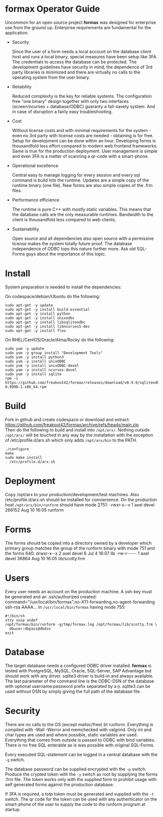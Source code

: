 **formax** Operator Guide
=========================

Uncommon for an open source project **formax** was designed
for enterprise use from the ground up. Enterprise
requirements are fundamental for the application:

 - Security

    Since the user of a form needs a local account on the
    database client host and runs a local binary, special
    measures have been setup like 3FA. The credentials to
    access the database can be protected. The development
    guidelines have security in mind, the dependence of 3rd
    party libraries is minimized and there are virtually no
    calls to the operating system from the user binary.

 - Reliability

    Reduced complexity is the key for reliable systems. The
    configuration free "one binary" design together with
    only two interfaces (screen/ncurses + database/ODBC)
    guaranty a fail-savety system. And in case of disruption
    a fairly easy troubleshooting.

 - Cost

    Without license costs and with minimal requirements for
    the system - even no 3rd party with license costs are
    needed - obtaining is for free. Setup for development
    can be done within an hour. Developing forms is
		thousandfold less effort compared to modern web frontend
    frameworks. Same is true for the production deployment.
    User management is simple and even 3FA is a matter of
    scanning a qr-code with a smart-phone.

 - Operational excellence

    Central easy to manage logging for every session and
    every sql command is build into the runtime. Updates are
    a simple copy of the runtime binary (one file). New
    forms are also simple copies of the .frm files.

 - Performance efficience

    The runtime is pure C++ with mostly static variables.
    This means that the database calls are the only
    measurable runtimes. Bandwidth to the client is
    thousandfold less compared to web clients.

 - Sustainability

    Open source and all dependencies also open source with
    a permissive license makes the system totally future
    proof. The database independence of ODBC tops this
    nature further more. Ask old SQL-Forms guys about the
    importance of this topic.

Install
=======
System preparation is needed to install the dependencies:

On codespace/debian/Ubuntu do the following:
~~~
sudo apt-get -y update
sudo apt-get -y install build-essential
sudo apt-get -y install python
sudo apt-get -y install unixodbc
sudo apt-get -y install libsqliteodbc
sudo apt-get -y install libncurses5-dev
sudo apt-get -y install flex
~~~

On RHEL/CentOS/Oracle/Alma/Rocky do the following:
~~~
sudo yum -y update
sudo yum -y group install "Development Tools"
sudo yum -y install python3
sudo yum -y install unixODBC
sudo yum -y install unixODBC-devel
sudo yum -y install ncurses-devel
sudo yum -y install sqlite
rpm -i https://github.com/freakout42/formax/releases/download/v0.9.9/sqliteodbc-0.9998-1.x86_64.rpm
~~~

Build
=====

Fork in github and create codespace or download and extract:
    https://github.com/freakout42/formax/archive/refs/heads/main.zip  
Then do the following to build and install into `/opt/arx/`.
Nothing outside `/opt/arx/` will be touched in any way by
the installation with the exception of /etc/profile.d/arx.sh
which only adds `/opt/arx/bin` to the PATH.

~~~
./configure
make
sudo make install
. /etc/profile.d/arx.sh
~~~

Deployment
==========

Copy /opt/arx to your production/development/test machines.
Also /etc/profile.d/arx.sh should be installed for
convienience. On the production host `/opt/arx/bin/runform`
should have mode 2751:
    -rwxr-s--x 1 axel devel 266152 Aug 10 16:05 runform

Forms
=====

The forms should be copied into a directory owned by a
developer which primary group matches the group of the
runform binary with mode 751 and the forms 640:
    drwxr-x--x 2 axel devel 6     Jul  4 16:07 lib
    -rw-r----- 1 axel devel 36864 Aug 10 16:05 lib/scotty.frm

Users
=====

Every user needs an account on the production machine. A
ssh-key must be generated and an .ssh/authorized created:
    command="/usr/local/bin/formax",no-X11-forwarding,no-agent-forwarding ssh-rsa AAAA...
In `/usr/local/bin/formax` having mode 755:
~~~
#!/bin/sh
stty susp undef
/opt/formax/bin/runform -g/tmp/formax.log /opt/formax/lib/scotty.frm \
  dbuser:dbpass@dbdsn
exit
~~~

Database
========

The target database needs a configured ODBC driver
installed. **formax** is tested with PostgreSQL, MySQL,
Oracle, SQL-Server, SAP Advantage but should work with any
driver. sqlite3 driver is build-in and always available.
The last parameter of the command line is the ODBC-DSN of
the database with optional username:password prefix
separated by a `@`. sqlite3 can be used without DSN by
simply giving the full path of the database file.
 
Security
========

There are no calls to the OS (except malloc/free) bt runform.
Everything is compiled with -Wall -Werror and memchecked
with valgrind. Only int and char types are used and where
possible, static variables are used. Everything that comes
from outside is passed to ODBC with bind variables. There is
no free SQL enterable as is was possible with original
SQL-Forms.

Every executed SQL-statement can be logged in a central
database with the `-g` switch.

The database password can be supplied encrypted with the
`-p` switch. Produce the crypted token with the `-y` switch
as root by supplying the forms .frm file. The token works
only with the supplied form to prohibit usage with self
generated forms against the production database.

If 3FA is required, a totp token must be generated and
supplied with the `-t` switch. The qr code for the token can
be used with any authenticator on the smart-phone of the
user to supply the code to the runform program at startup.
